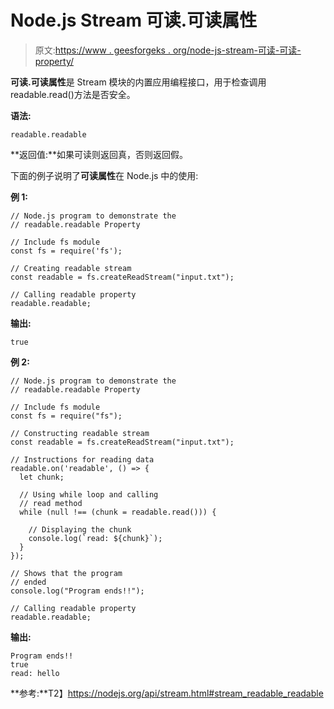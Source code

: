 # Node.js Stream 可读.可读属性

> 原文:[https://www . geesforgeks . org/node-js-stream-可读-可读-property/](https://www.geeksforgeeks.org/node-js-stream-readable-readable-property/)

**可读.可读属性**是 Stream 模块的内置应用编程接口，用于检查调用 readable.read()方法是否安全。

**语法:**

```
readable.readable
```

**返回值:**如果可读则返回真，否则返回假。

下面的例子说明了**可读属性**在 Node.js 中的使用:

**例 1:**

```
// Node.js program to demonstrate the     
// readable.readable Property

// Include fs module
const fs = require('fs');

// Creating readable stream
const readable = fs.createReadStream("input.txt");

// Calling readable property
readable.readable;
```

**输出:**

```
true
```

**例 2:**

```
// Node.js program to demonstrate the     
// readable.readable Property  

// Include fs module
const fs = require("fs");

// Constructing readable stream
const readable = fs.createReadStream("input.txt");

// Instructions for reading data
readable.on('readable', () => {
  let chunk;

  // Using while loop and calling
  // read method
  while (null !== (chunk = readable.read())) {

    // Displaying the chunk
    console.log(`read: ${chunk}`);
  }
});

// Shows that the program
// ended
console.log("Program ends!!");

// Calling readable property
readable.readable;
```

**输出:**

```
Program ends!!
true
read: hello

```

**参考:**T2】https://nodejs.org/api/stream.html#stream_readable_readable